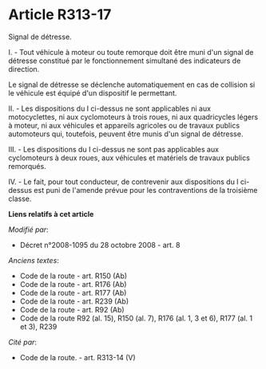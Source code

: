 # Article R313-17

Signal de détresse.

I. - Tout véhicule à moteur ou toute remorque doit être muni d'un signal de détresse constitué par le fonctionnement
simultané des indicateurs de direction.

Le signal de détresse se déclenche automatiquement en cas de collision si le véhicule est équipé d'un dispositif le
permettant. 

II. - Les dispositions du I ci-dessus ne sont applicables ni aux motocyclettes, ni aux cyclomoteurs à trois roues, ni aux
quadricycles légers à moteur, ni aux véhicules et appareils agricoles ou de travaux publics automoteurs qui, toutefois,
peuvent être munis d'un signal de détresse.

III. - Les dispositions du I ci-dessus ne sont pas applicables aux cyclomoteurs à deux roues, aux véhicules et matériels de
travaux publics remorqués.

IV. - Le fait, pour tout conducteur, de contrevenir aux dispositions du I ci-dessus est puni de l'amende prévue pour les
contraventions de la troisième classe.

**Liens relatifs à cet article**

_Modifié par_:

  - Décret n°2008-1095 du 28 octobre 2008 - art. 8

_Anciens textes_:

  - Code de la route - art. R150 (Ab)
  - Code de la route - art. R176 (Ab)
  - Code de la route - art. R177 (Ab)
  - Code de la route - art. R239 (Ab)
  - Code de la route - art. R92 (Ab)
  - Code de la route R92 (al. 15), R150 (al. 7), R176 (al. 1, 3 et 6), R177 (al. 1 et 3), R239

_Cité par_:

  - Code de la route. - art. R313-14 (V)
